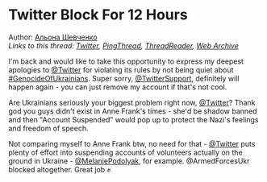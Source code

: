# Twitter Block For 12 Hours

Author: [Альона Шевченко](https://twitter.com/cryptodrftng)  
*Links to this thread: [Twitter](https://twitter.com/cryptodrftng/status/1517686612167217153), [PingThread](https://pingthread.com/thread/1517686612167217153), [ThreadReader](https://threadreaderapp.com/thread/1517686612167217153.html), [Web Archive](https://web.archive.org/web/*/https://twitter.com/cryptodrftng/status/1517686612167217153)*

I'm back and would like to take this opportunity to express my deepest apologies to [@Twitter](https://twitter.com/Twitter) for violating its rules by not being quiet about [#GenocideOfUkrainians](https://twitter.com/hashtag/GenocideOfUkrainians). Super sorry, [@TwitterSupport](https://twitter.com/TwitterSupport), definitely will happen again - you can just remove my account if that's not cool.

Are Ukrainians seriously your biggest problem right now, [@Twitter](https://twitter.com/Twitter)? Thank god you guys didn't exist in Anne Frank's times - she'd be shadow banned and then "Account Suspended" would pop up to protect the Nazi's feelings and freedom of speech.

Not comparing myself to Anne Frank btw, no need for that - [@Twitter](https://twitter.com/Twitter) puts plenty of effort into suspending accounts of volunteers actually on the ground in Ukraine - [@MelaniePodolyak](https://twitter.com/MelaniePodolyak), for example. @ArmedForcesUkr blocked altogether. Great job ✊
